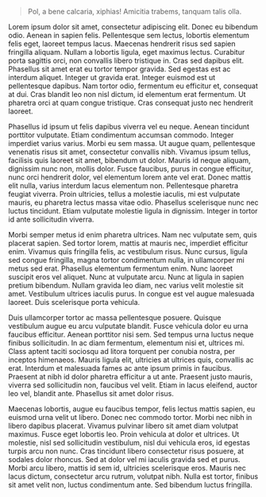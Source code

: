 ---
---

> Pol, a bene calcaria, xiphias! Amicitia trabems, tanquam talis olla.

Lorem ipsum dolor sit amet, consectetur adipiscing elit. Donec eu bibendum odio. Aenean in sapien felis. Pellentesque sem lectus, lobortis elementum felis eget, laoreet tempus lacus. Maecenas hendrerit risus sed sapien fringilla aliquam. Nullam a lobortis ligula, eget maximus lectus. Curabitur porta sagittis orci, non convallis libero tristique in. Cras sed dapibus elit. Phasellus sit amet erat eu tortor tempor gravida. Sed egestas est ac interdum aliquet. Integer ut gravida erat. Integer euismod est ut pellentesque dapibus. Nam tortor odio, fermentum eu efficitur et, consequat at dui. Cras blandit leo non nisl dictum, id elementum erat fermentum. Ut pharetra orci at quam congue tristique. Cras consequat justo nec hendrerit laoreet.

Phasellus id ipsum ut felis dapibus viverra vel eu neque. Aenean tincidunt porttitor vulputate. Etiam condimentum accumsan commodo. Integer imperdiet varius varius. Morbi eu sem massa. Ut augue quam, pellentesque venenatis risus sit amet, consectetur convallis nibh. Vivamus ipsum tellus, facilisis quis laoreet sit amet, bibendum ut dolor. Mauris id neque aliquam, dignissim nunc non, mollis dolor. Fusce faucibus, purus in congue efficitur, nunc orci hendrerit dolor, vel elementum lorem ante vel erat. Donec mattis elit nulla, varius interdum lacus elementum non. Pellentesque pharetra feugiat viverra. Proin ultricies, tellus a molestie iaculis, mi est vulputate mauris, eu pharetra lectus massa vitae odio. Phasellus scelerisque nunc nec luctus tincidunt. Etiam vulputate molestie ligula in dignissim. Integer in tortor id ante sollicitudin viverra.

Morbi semper metus id enim pharetra ultrices. Nam nec vulputate sem, quis placerat sapien. Sed tortor lorem, mattis at mauris nec, imperdiet efficitur enim. Vivamus quis fringilla felis, ac vestibulum risus. Nunc cursus, ligula sed congue fringilla, magna tortor condimentum nulla, in ullamcorper mi metus sed erat. Phasellus elementum fermentum enim. Nunc laoreet suscipit eros vel aliquet. Nunc at vulputate arcu. Nunc at ligula in sapien pretium bibendum. Nullam gravida leo diam, nec varius velit molestie sit amet. Vestibulum ultrices iaculis purus. In congue est vel augue malesuada laoreet. Duis scelerisque porta vehicula.

Duis ullamcorper tortor ac massa pellentesque posuere. Quisque vestibulum augue eu arcu vulputate blandit. Fusce vehicula dolor eu urna faucibus efficitur. Aenean porttitor nisi sem. Sed tempus urna luctus neque finibus sollicitudin. In ac diam fermentum, elementum nisi et, ultrices mi. Class aptent taciti sociosqu ad litora torquent per conubia nostra, per inceptos himenaeos. Mauris ligula elit, ultricies at ultrices quis, convallis ac erat. Interdum et malesuada fames ac ante ipsum primis in faucibus. Praesent at nibh id dolor pharetra efficitur a ut ante. Praesent justo mauris, viverra sed sollicitudin non, faucibus vel velit. Etiam in lacus eleifend, auctor leo vel, blandit ante. Phasellus sit amet dolor risus.

Maecenas lobortis, augue eu faucibus tempor, felis lectus mattis sapien, eu euismod urna velit ut libero. Donec nec commodo tortor. Morbi nec nibh in libero dapibus placerat. Vivamus pulvinar libero sit amet diam volutpat maximus. Fusce eget lobortis leo. Proin vehicula at dolor et ultrices. Ut molestie, nisl sed sollicitudin vestibulum, nisl dui vehicula eros, id egestas turpis arcu non nunc. Cras tincidunt libero consectetur risus posuere, at sodales dolor rhoncus. Sed at dolor vel mi iaculis gravida sed et purus. Morbi arcu libero, mattis id sem id, ultricies scelerisque eros. Mauris nec lacus dictum, consectetur arcu rutrum, volutpat nibh. Nulla est tortor, finibus sit amet velit non, luctus condimentum ante. Sed bibendum luctus fringilla.
